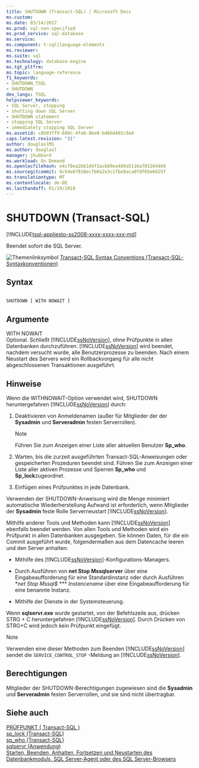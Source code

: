 ```yaml
---
title: SHUTDOWN (Transact-SQL) | Microsoft Docs
ms.custom: 
ms.date: 03/14/2017
ms.prod: sql-non-specified
ms.prod_service: sql-database
ms.service: 
ms.component: t-sql|language-elements
ms.reviewer: 
ms.suite: sql
ms.technology: database-engine
ms.tgt_pltfrm: 
ms.topic: language-reference
f1_keywords:
- SHUTDOWN_TSQL
- SHUTDOWN
dev_langs: TSQL
helpviewer_keywords:
- SQL Server, stopping
- shutting down SQL Server
- SHUTDOWN statement
- stopping SQL Server
- immediately stopping SQL Server
ms.assetid: c8b03ff9-688c-4fe8-86e8-bd6bd401c9a4
caps.latest.revision: "31"
author: douglaslMS
ms.author: douglasl
manager: jhubbard
ms.workload: On Demand
ms.openlocfilehash: e4cf8ea2b61d4f1acb69ea489a5116a701264469
ms.sourcegitcommit: 6c54e67818ec7b0a2e3c1f6e8aca0fdf65e6625f
ms.translationtype: MT
ms.contentlocale: de-DE
ms.lasthandoff: 01/19/2018
---
```

# <a name="shutdown-transact-sql"></a>SHUTDOWN (Transact-SQL)
[!INCLUDE[tsql-appliesto-ss2008-xxxx-xxxx-xxx-md](../../includes/tsql-appliesto-ss2008-xxxx-xxxx-xxx-md.md)]

  Beendet sofort die SQL Server.  
  
 ![Themenlinksymbol](../../database-engine/configure-windows/media/topic-link.gif "Topic link icon") [Transact-SQL Syntax Conventions (Transact-SQL-Syntaxkonventionen)](../../t-sql/language-elements/transact-sql-syntax-conventions-transact-sql.md)  
  
## <a name="syntax"></a>Syntax  
  
```  
  
SHUTDOWN [ WITH NOWAIT ]   
```  
  
## <a name="arguments"></a>Argumente  
 WITH NOWAIT  
 Optional. Schließt [!INCLUDE[ssNoVersion](../../includes/ssnoversion-md.md)], ohne Prüfpunkte in allen Datenbanken durchzuführen. [!INCLUDE[ssNoVersion](../../includes/ssnoversion-md.md)] wird beendet, nachdem versucht wurde, alle Benutzerprozesse zu beenden. Nach einem Neustart des Servers wird ein Rollbackvorgang für alle nicht abgeschlossenen Transaktionen ausgeführt.  
  
## <a name="remarks"></a>Hinweise  
 Wenn die WITHNOWAIT-Option verwendet wird, SHUTDOWN heruntergefahren [!INCLUDE[ssNoVersion](../../includes/ssnoversion-md.md)] durch:  
  
1.  Deaktivieren von Anmeldenamen (außer für Mitglieder der der **Sysadmin** und **Serveradmin** festen Serverrollen).  
  
    > [!NOTE]  
    >  Führen Sie zum Anzeigen einer Liste aller aktuellen Benutzer **Sp_who**.  
  
2.  Warten, bis die zurzeit ausgeführten Transact-SQL-Anweisungen oder gespeicherten Prozeduren beendet sind. Führen Sie zum Anzeigen einer Liste aller aktiven Prozesse und Sperren **Sp_who** und **Sp_lock**zugeordnet.  
  
3.  Einfügen eines Prüfpunktes in jede Datenbank.  
  
 Verwenden der SHUTDOWN-Anweisung wird die Menge minimiert automatische Wiederherstellung Aufwand ist erforderlich, wenn Mitglieder der **Sysadmin** feste Rolle Serverneustart [!INCLUDE[ssNoVersion](../../includes/ssnoversion-md.md)].  
  
 Mithilfe anderer Tools und Methoden kann [!INCLUDE[ssNoVersion](../../includes/ssnoversion-md.md)] ebenfalls beendet werden. Von allen Tools und Methoden wird ein Prüfpunkt in allen Datenbanken ausgegeben. Sie können Daten, für die ein Commit ausgeführt wurde, folgendermaßen aus dem Datencache leeren und den Server anhalten:  
  
-   Mithilfe des [!INCLUDE[ssNoVersion](../../includes/ssnoversion-md.md)]-Konfigurations-Managers.  
  
-   Durch Ausführen von **net Stop Mssqlserver** über eine Eingabeaufforderung für eine Standardinstanz oder durch Ausführen **net Stop Mssql$ *** Instancename* über eine Eingabeaufforderung für eine benannte Instanz.  
  
-   Mithilfe der Dienste in der Systemsteuerung.  
  
 Wenn **sqlservr.exe** wurde gestartet, von der Befehlszeile aus, drücken STRG + C heruntergefahren [!INCLUDE[ssNoVersion](../../includes/ssnoversion-md.md)]. Durch Drücken von STRG+C wird jedoch kein Prüfpunkt eingefügt.  
  
> [!NOTE]  
>  Verwenden eine dieser Methoden zum Beenden [!INCLUDE[ssNoVersion](../../includes/ssnoversion-md.md)] sendet die `SERVICE_CONTROL_STOP` -Meldung an [!INCLUDE[ssNoVersion](../../includes/ssnoversion-md.md)].  
  
## <a name="permissions"></a>Berechtigungen  
 Mitglieder der SHUTDOWN-Berechtigungen zugewiesen sind die **Sysadmin** und **Serveradmin** festen Serverrollen, und sie sind nicht übertragbar.  
  
## <a name="see-also"></a>Siehe auch  
 [PRÜFPUNKT &#40; Transact-SQL &#41;](../../t-sql/language-elements/checkpoint-transact-sql.md)   
 [sp_lock &#40;Transact-SQL&#41;](../../relational-databases/system-stored-procedures/sp-lock-transact-sql.md)   
 [sp_who &#40;Transact-SQL&#41;](../../relational-databases/system-stored-procedures/sp-who-transact-sql.md)   
 [sqlservr (Anwendung)](../../tools/sqlservr-application.md)   
 [Starten, Beenden, Anhalten, Fortsetzen und Neustarten des Datenbankmoduls, SQL Server-Agent oder des SQL Server-Browsers](../../database-engine/configure-windows/start-stop-pause-resume-restart-sql-server-services.md)  
  
  
